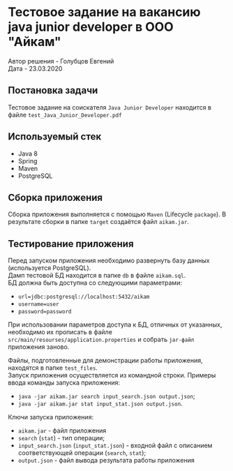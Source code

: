 # Тестовое задание на вакансию java junior developer в ООО "Айкам"     
Автор решения - Голубцов Евгений    
Дата - 23.03.2020   

## Постановка задачи
Тестовое задание на соискателя `Java Junior Developer` находится в файле `test_Java_Junior_Developer.pdf`   

## Используемый стек
- Java 8
- Spring
- Maven
- PostgreSQL

## Сборка приложения
Сборка приложения выполняется с помощью `Maven` (Lifecycle `package`).
В результате сборки в папке `target` создаётся файл `aikam.jar`.

## Тестирование приложения
Перед запуском приложения необходимо развернуть базу данных (используется PostgreSQL).    
Дамп тестовой БД находится в папке `db` в файле `aikam.sql`.    
БД должна быть доступна со следующими параметрами:
- `url=jdbc:postgresql://localhost:5432/aikam`
- `username=user`
- `password=password`   

При использовании параметров доступа к БД, отличных от указанных, необходимо их прописать в файле `src/main/resourses/application.properties` и собрать `jar-файл` приложения заново.    

Файлы, подготовленные для демонстрации работы приложения, находятся в папке `test_files`.   
Запуск приложения осуществляется из командной строки. Примеры ввода команды запуска приложения:
- `java -jar aikam.jar search input_search.json output.json`;
- `java -jar aikam.jar stat input_stat.json output.json`.

Ключи запуска приложения:
- `aikam.jar` - файл приложения
- `search` (`stat`) - тип операции;
- `input_search.json` (`input_stat.json`) - входной файл с описанием соответствующей операции (`search`, `stat`);
- `output.json` - файл вывода результата работы приложения

